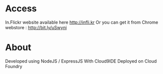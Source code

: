 # Access

In.Flickr website available here http://infli.kr
Or you can get it from Chrome webstore : http://bit.ly/uSwyni

# About

Developed using NodeJS / ExpressJS
With Cloud9IDE
Deployed on Cloud Foundry